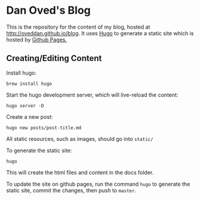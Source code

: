 # Dan Oved's Blog

This is the repository for the content of my blog, hosted at http://oveddan.github.io/blog.
It uses [Hugo](https://gohugo.io/) to generate a static site which is hosted by [Github Pages.](https://pages.github.com/)

## Creating/Editing Content

Install hugo:

    brew install hugo

Start the hugo development server, which will live-reload the content:

    hugo server -D

Create a new post:

    hugo new posts/post-title.md

All static resources, such as images, should go into `static/`

To generate the static site:

    hugo

This will create the html files and content in the docs folder.

To update the site on github pages, run the command `hugo` to generate the static site, commit the changes, then push to `master`.
